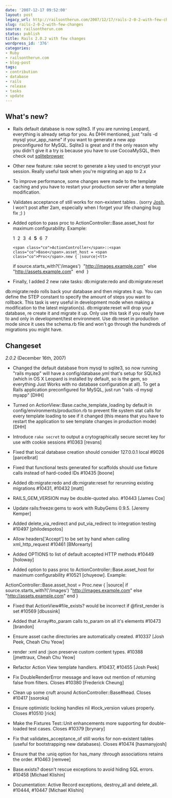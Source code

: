 ```yaml
---
date: '2007-12-17 09:52:00'
layout: post
legacy_url: http://railsontherun.com/2007/12/17/rails-2-0-2-with-few-changes/
slug: rails-2-0-2-with-few-changes
source: railsontherun.com
status: publish
title: Rails 2.0.2 with few changes
wordpress_id: '376'
categories:
- Ruby
- railsontherun.com
- blog-post
tags:
- contribution
- database
- rails
- release
- tasks
- update
---
```


## What's new?







  * Rails default database is now sqlite3. If you are running Leopard, everything is already setup for you. As DHH mentioned, just "rails -d mysql your_app_name" if you want to generate a new app preconfigured for MySQL.
Sqlite3 is great and if the only reason why you didn't give it a try is because you have to use CocoaMySQL, then check out [sqlitebrowser](http://sqlitebrowser.sourceforge.net/)



  * Other new feature: rake secret  to generate a key used to encrypt your session. Really useful task when you're migrating an app to 2.x



  * To improve performance, some changes were made to the template caching and you have to restart your production server after a template modification.



  * Validates acceptance of still works for non-existent tables . (sorry [Josh](http://blog.hasmanythrough.com/), I won't post after 2am, especially when I forget your life changing bug fix ;) )



  * Added option to pass proc to ActionController::Base.asset_host for maximum configurability. Example:







  
    
    1<tt>
    </tt>2<tt>
    </tt>3<tt>
    </tt>4<tt>
    </tt><strong>5</strong><tt>
    </tt>6<tt>
    </tt>7<tt>
    </tt>


  
    
        <span class="co">ActionController</span>::<span class="co">Base</span>.asset_host = <span class="co">Proc</span>.new { |source|<tt>
    </tt>      <span class="r">if</span> source.starts_with?(<span class="s"><span class="dl">'</span><span class="k">/images</span><span class="dl">'</span></span>)<tt>
    </tt>        <span class="s"><span class="dl">"</span><span class="k">http://images.example.com</span><span class="dl">"</span></span><tt>
    </tt>      <span class="r">else</span><tt>
    </tt>        <span class="s"><span class="dl">"</span><span class="k">http://assets.example.com</span><span class="dl">"</span></span><tt>
    </tt>      <span class="r">end</span><tt>
    </tt>    }








  * Finally, I added 2 new rake tasks: db:migrate:redo and db:migrate:reset  

db:migrate:redo rolls back your database and then migrates it up. You can define the STEP constant to specify the amount of steps you want to rollback. This task is very useful in development mode when making a modification to the latest migration(s).
db:migrate:reset will drop your database, re create it and migrate it up. Only use this task if you really have to and only in development/test environment.  Use db:reset in production mode since it uses the schema.rb file and won't go through the hundreds of migrations you might have.





## Changeset





_2.0.2_ (December 16th, 2007)







  * Changed the default database from mysql to sqlite3, so now running "rails myapp" will have a config/database.yml that's setup for SQLite3 (which in OS X Leopard is installed by default, so is the gem, so everything Just Works with no database configuration at all). To get a Rails application preconfigured for MySQL, just run "rails -d mysql myapp" [DHH]



  * Turned on ActionView::Base.cache_template_loading by default in config/environments/production.rb to prevent file system stat calls for every template loading to see if it changed (this means that you have to restart the application to see template changes in production mode) [DHH]



  * Introduce `rake secret` to output a crytographically secure secret key for use with cookie sessions #10363 [revans]



  * Fixed that local database creation should consider 127.0.0.1 local #9026 [parcelbrat]



  * Fixed that functional tests generated for scaffolds should use fixture calls instead of hard-coded IDs #10435 [boone]



  * Added db:migrate:redo and db:migrate:reset for rerunning existing migrations #10431, #10432  [matt]



  * RAILS_GEM_VERSION may be double-quoted also.  #10443 [James Cox]



  * Update rails:freeze:gems to work with RubyGems 0.9.5.  [Jeremy Kemper]



  * Added delete_via_redirect and put_via_redirect to integration testing #10497 [philodespotos]



  * Allow headers['Accept'] to be set by hand when calling xml_http_request #10461 [BMorearty]



  * Added OPTIONS to list of default accepted HTTP methods #10449 [holoway]



  * Added option to pass proc to ActionController::Base.asset_host for maximum configurability #10521 [chuyeow]. Example:





ActionController::Base.asset_host = Proc.new { |source|
  if source.starts_with?('/images')
    "http://images.example.com"
  else
    "http://assets.example.com"
  end
}



  * Fixed that ActionView#file_exists? would be incorrect if @first_render is set #10569 [dbussink]



  * Added that Array#to_param calls to_param on all it's elements #10473 [brandon]



  * Ensure asset cache directories are automatically created.  #10337 [Josh Peek, Cheah Chu Yeow]



  * render :xml and :json preserve custom content types.  #10388 [jmettraux, Cheah Chu Yeow]



  * Refactor Action View template handlers.  #10437, #10455 [Josh Peek]



  * Fix DoubleRenderError message and leave out mention of returning false from filters.  Closes #10380 [Frederick Cheung]



  * Clean up some cruft around ActionController::Base#head.  Closes #10417 [ssoroka]



  * Ensure optimistic locking handles nil #lock_version values properly.  Closes #10510 [rick]



  * Make the Fixtures Test::Unit enhancements more supporting for double-loaded test cases.  Closes #10379 [brynary]



  * Fix that validates_acceptance_of still works for non-existent tables (useful for bootstrapping new databases).  Closes #10474 [hasmanyjosh]



  * Ensure that the :uniq option for has_many :through associations retains the order.  #10463 [remvee]



  * Base.exists? doesn't rescue exceptions to avoid hiding SQL errors.  #10458 [Michael Klishin]



  * Documentation: Active Record exceptions, destroy_all and delete_all.  #10444, #10447 [Michael Klishin]



